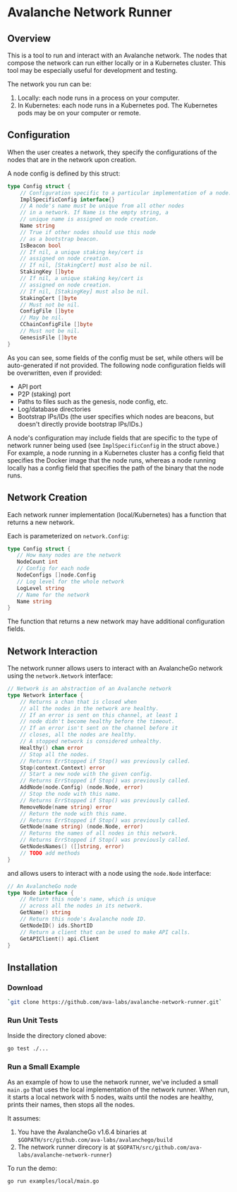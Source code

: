 # Avalanche Network Runner

## Overview

This is a tool to run and interact with an Avalanche network.
The nodes that compose the network can run either locally or in a Kubernetes cluster.
This tool may be especially useful for development and testing.

The network you run can be:

1. Locally: each node runs in a process on your computer.
2. In Kubernetes: each node runs in a Kubernetes pod. The Kubernetes pods may be on your computer or remote.

## Configuration

When the user creates a network, they specify the configurations of the nodes that are in the network upon creation.

A node config is defined by this struct:

```go
type Config struct {
    // Configuration specific to a particular implementation of a node.
    ImplSpecificConfig interface{}
    // A node's name must be unique from all other nodes
    // in a network. If Name is the empty string, a
    // unique name is assigned on node creation.
    Name string
    // True if other nodes should use this node
    // as a bootstrap beacon.
    IsBeacon bool
    // If nil, a unique staking key/cert is
    // assigned on node creation.
    // If nil, [StakingCert] must also be nil.
    StakingKey []byte
    // If nil, a unique staking key/cert is
    // assigned on node creation.
    // If nil, [StakingKey] must also be nil.
    StakingCert []byte
    // Must not be nil.
    ConfigFile []byte
    // May be nil.
    CChainConfigFile []byte
    // Must not be nil.
    GenesisFile []byte
}
```

As you can see, some fields of the config must be set, while others will be auto-generated if not provided.
The following node configuration fields will be overwritten, even if provided:

- API port
- P2P (staking) port
- Paths to files such as the genesis, node config, etc.
- Log/database directories
- Bootstrap IPs/IDs (the user specifies which nodes are beacons, but doesn't directly provide bootstrap IPs/IDs.)

A node's configuration may include fields that are specific to the type of network runner being used (see `ImplSpecificConfig` in the struct above.)
For example, a node running in a Kubernetes cluster has a config field that specifies the Docker image that the node runs,
whereas a node running locally has a config field that specifies the path of the binary that the node runs.

## Network Creation

Each network runner implementation (local/Kubernetes) has a function that returns a new network.

Each is parameterized on `network.Config`:

```go
type Config struct {
   // How many nodes are the network
   NodeCount int
   // Config for each node
   NodeConfigs []node.Config
   // Log level for the whole network
   LogLevel string
   // Name for the network
   Name string
}
```

The function that returns a new network may have additional configuration fields.

## Network Interaction

The network runner allows users to interact with an AvalancheGo network using the `network.Network` interface:

```go
// Network is an abstraction of an Avalanche network
type Network interface {
    // Returns a chan that is closed when
    // all the nodes in the network are healthy.
    // If an error is sent on this channel, at least 1
    // node didn't become healthy before the timeout.
    // If an error isn't sent on the channel before it
    // closes, all the nodes are healthy.
    // A stopped network is considered unhealthy.
    Healthy() chan error
    // Stop all the nodes.
    // Returns ErrStopped if Stop() was previously called.
    Stop(context.Context) error
    // Start a new node with the given config.
    // Returns ErrStopped if Stop() was previously called.
    AddNode(node.Config) (node.Node, error)
    // Stop the node with this name.
    // Returns ErrStopped if Stop() was previously called.
    RemoveNode(name string) error
    // Return the node with this name.
    // Returns ErrStopped if Stop() was previously called.
    GetNode(name string) (node.Node, error)
    // Returns the names of all nodes in this network.
    // Returns ErrStopped if Stop() was previously called.
    GetNodesNames() ([]string, error)
    // TODO add methods
}
```

and allows users to interact with a node using the `node.Node` interface:

```go
// An AvalancheGo node
type Node interface {
    // Return this node's name, which is unique
    // across all the nodes in its network.
    GetName() string
    // Return this node's Avalanche node ID.
    GetNodeID() ids.ShortID
    // Return a client that can be used to make API calls.
    GetAPIClient() api.Client
}
```

## Installation

### Download

```sh
`git clone https://github.com/ava-labs/avalanche-network-runner.git`
```

### Run Unit Tests

Inside the directory cloned above:

```sh
go test ./...
```

### Run a Small Example

As an example of how to use the network runner, we've included a small `main.go` that uses the local implementation of the network runner.
When run, it starts a local network with 5 nodes, waits until the nodes are healthy, prints their names, then stops all the nodes.

It assumes:

1. You have the AvalancheGo v1.6.4 binaries at `$GOPATH/src/github.com/ava-labs/avalanchego/build`
2. The network runner direcory is at `$GOPATH/src/github.com/ava-labs/avalanche-network-runner`)

To run the demo:

```sh
go run examples/local/main.go
```
